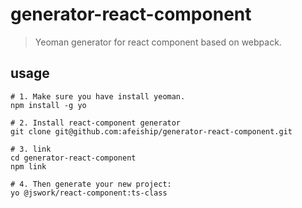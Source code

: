 # generator-react-component
> Yeoman generator for react component based on webpack.

## usage
```shell
# 1. Make sure you have install yeoman.
npm install -g yo

# 2. Install react-component generator
git clone git@github.com:afeiship/generator-react-component.git

# 3. link
cd generator-react-component
npm link

# 4. Then generate your new project:
yo @jswork/react-component:ts-class
```
